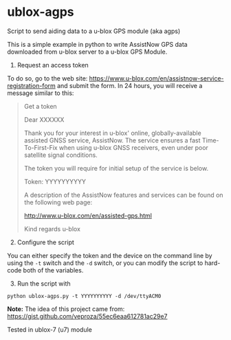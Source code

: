 # ublox-agps
Script to send aiding data to a u-blox GPS module (aka agps)

This is a simple example in python to write AssistNow GPS data downloaded from u-blox server to a u-blox GPS Module.

1. Request an access token

  To do so, go to the web site: https://www.u-blox.com/en/assistnow-service-registration-form and submit the form. In 24 hours, you will receive a message similar to this:

> Get a token
>
> Dear XXXXXX
>
> Thank you for your interest in u-blox' online, globally-available assisted GNSS service, AssistNow.
> The service ensures a fast Time-To-First-Fix when using u-blox GNSS receivers, even under poor satellite signal conditions.
>
> The token you will require for initial setup of the service is below.
>
> Token: YYYYYYYYYY
>
> A description of the AssistNow features and services can be found on the following web page:
>
> http://www.u-blox.com/en/assisted-gps.html
>
>
> Kind regards
> u-blox

2. Configure the script

You can either specify the token and the device on the command line by using the `-t` switch and the `-d` switch, or you can modify the script to hard-code both of the variables.

3. Run the script with

`python ublox-agps.py -t YYYYYYYYYY -d /dev/ttyACM0`

**Note:** The idea of this project came from: https://gist.github.com/veproza/55ec6eaa612781ac29e7

Tested in ublox-7 (u7) module
